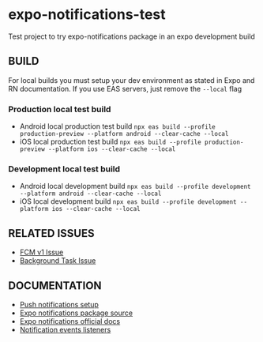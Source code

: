 # expo-notifications-test
Test project to try expo-notifications package in an expo development build

## BUILD

For local builds you must setup your dev environment as stated in Expo and RN documentation. If you use EAS servers, just remove the `--local` flag

### Production local test build 
- Android local production test build `npx eas build --profile production-preview --platform android --clear-cache --local`
- iOS local production test build `npx eas build --profile production-preview --platform ios --clear-cache --local`

### Development local test build
- Android local development build `npx eas build --profile development --platform android --clear-cache --local`
- iOS local development build `npx eas build --profile development --platform ios --clear-cache --local`

## RELATED ISSUES
- [FCM v1 Issue](https://github.com/expo/expo/issues/28656)
- [Background Task Issue](https://github.com/expo/expo/issues/29622)

## DOCUMENTATION
- [Push notifications setup](https://docs.expo.dev/push-notifications/push-notifications-setup/)
- [Expo notifications package source](https://github.com/expo/expo/tree/main/packages/expo-notifications)
- [Expo notifications official docs](https://docs.expo.dev/versions/latest/sdk/notifications/)
- [Notification events listeners](https://docs.expo.dev/versions/latest/sdk/notifications/#notification-events-listeners)